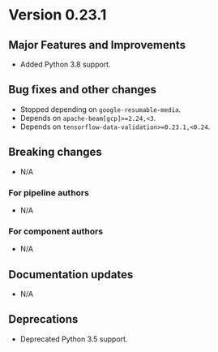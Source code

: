 # Version 0.23.1

## Major Features and Improvements
*   Added Python 3.8 support.

## Bug fixes and other changes
*   Stopped depending on `google-resumable-media`.
*   Depends on `apache-beam[gcp]>=2.24,<3`.
*   Depends on `tensorflow-data-validation>=0.23.1,<0.24`.

## Breaking changes
* N/A

### For pipeline authors
* N/A

### For component authors
* N/A

## Documentation updates
* N/A

## Deprecations
*   Deprecated Python 3.5 support.

